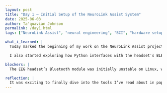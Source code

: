 ```yaml
---
layout: post
title: "Day 1 – Initial Setup of the NeuroLink Assist System"
date: 2025-06-03
author: Ta'quavian Johnson
permalink: /day1.html
tags: ["NeuroLink Assist", "neural engineering", "BCI", "hardware setup", "signal acquisition"]

what_i_learned: |
  Today marked the beginning of my work on the NeuroLink Assist project. I unboxed and assembled the prototype rig, which includes a Raspberry Pi, a wireless EEG headset, and basic motor control components. I familiarized myself with the OpenBCI GUI to monitor brainwave activity in real time and began configuring the data acquisition pipeline.

  I also started exploring how Python interfaces with the headset's BLE signals, preparing for real-time signal processing down the line.

blockers: |
  The EEG headset’s Bluetooth module was initially unstable on Linux, which caused inconsistent connections. After diving into the forums and tweaking the `udev` rules and permissions, I managed to stabilize the connection. I’ll still need to test robustness in mobile conditions.

reflection: |
  It was exciting to finally dive into the tools I’ve read about in papers. Seeing my own brainwaves visualized on the screen gave me a deeper appreciation for the complexity and power of neural data. I’m especially curious to see how we’ll map these patterns to robotic assistance in future sessions.
---
```

